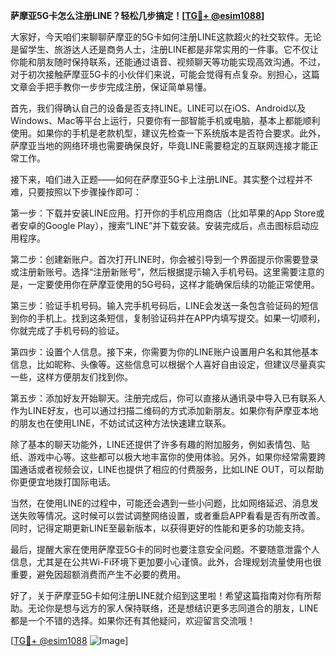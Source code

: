 **萨摩亚5G卡怎么注册LINE？轻松几步搞定！[[TG💪+ @esim1088](https://t.me/s/esim1088)]**

大家好，今天咱们来聊聊萨摩亚的5G卡如何注册LINE这款超火的社交软件。无论是留学生、旅游达人还是商务人士，注册LINE都是非常实用的一件事。它不仅让你能和朋友随时保持联系，还能通过语音、视频聊天等功能实现高效沟通。不过，对于初次接触萨摩亚5G卡的小伙伴们来说，可能会觉得有点复杂。别担心，这篇文章会手把手教你一步步完成注册，保证简单易懂。

首先，我们得确认自己的设备是否支持LINE。LINE可以在iOS、Android以及Windows、Mac等平台上运行，只要你有一部智能手机或电脑，基本上都能顺利使用。如果你的手机是老款机型，建议先检查一下系统版本是否符合要求。此外，萨摩亚当地的网络环境也需要确保良好，毕竟LINE需要稳定的互联网连接才能正常工作。

接下来，咱们进入正题——如何在萨摩亚5G卡上注册LINE。其实整个过程并不难，只要按照以下步骤操作即可：

第一步：下载并安装LINE应用。打开你的手机应用商店（比如苹果的App Store或者安卓的Google Play），搜索“LINE”并下载安装。安装完成后，点击图标启动应用程序。

第二步：创建新账户。首次打开LINE时，你会被引导到一个界面提示你需要登录或注册新账号。选择“注册新账号”，然后根据提示输入手机号码。这里需要注意的是，一定要使用你在萨摩亚使用的5G号码，这样才能确保后续的功能正常使用。

第三步：验证手机号码。输入完手机号码后，LINE会发送一条包含验证码的短信到你的手机上。找到这条短信，复制验证码并在APP内填写提交。如果一切顺利，你就完成了手机号码的验证。

第四步：设置个人信息。接下来，你需要为你的LINE账户设置用户名和其他基本信息，比如昵称、头像等。这些信息可以根据个人喜好自由设定，但建议尽量真实一些，这样方便朋友们找到你。

第五步：添加好友开始聊天。注册完成后，你可以直接从通讯录中导入已有联系人作为LINE好友，也可以通过扫描二维码的方式添加新朋友。如果你有萨摩亚本地的朋友也在使用LINE，不妨试试这种方法快速建立联系。

除了基本的聊天功能外，LINE还提供了许多有趣的附加服务，例如表情包、贴纸、游戏中心等。这些都可以极大地丰富你的使用体验。另外，如果你经常需要跨国通话或者视频会议，LINE也提供了相应的付费服务，比如LINE OUT，可以帮助你更便宜地拨打国际电话。

当然，在使用LINE的过程中，可能还会遇到一些小问题，比如网络延迟、消息发送失败等情况。这时候可以尝试调整网络设置，或者重启APP看看是否有所改善。同时，记得定期更新LINE至最新版本，以获得更好的性能和更多的功能支持。

最后，提醒大家在使用萨摩亚5G卡的同时也要注意安全问题。不要随意泄露个人信息，尤其是在公共Wi-Fi环境下更加要小心谨慎。此外，合理规划流量使用也很重要，避免因超额消费而产生不必要的费用。

好了，关于萨摩亚5G卡如何注册LINE就介绍到这里啦！希望这篇指南对你有所帮助。无论你是想与远方的家人保持联络，还是想结识更多志同道合的朋友，LINE都是一个不错的选择。如果你还有其他疑问，欢迎留言交流哦！

[[TG💪+ @esim1088](https://t.me/s/esim1088) ![Image](https://i.postimg.cc/4NQfJmqS/Snipaste-2025-05-13-00-14-12.png)]